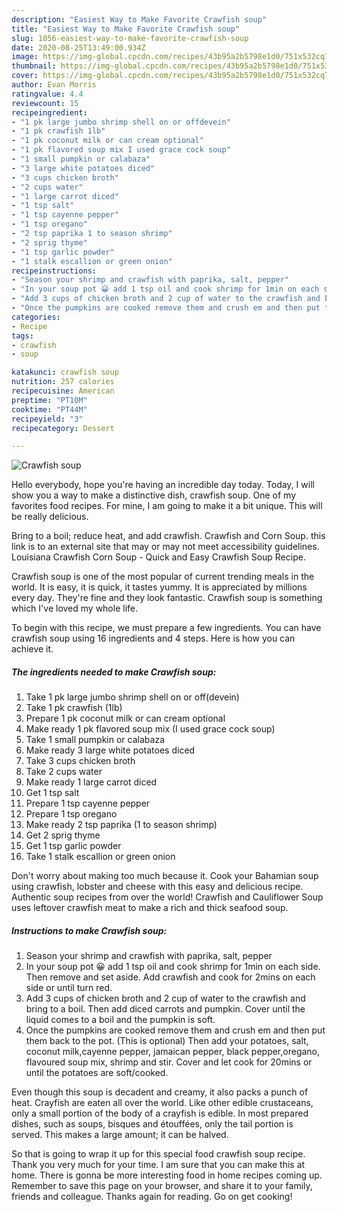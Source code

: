 ```yaml
---
description: "Easiest Way to Make Favorite Crawfish soup"
title: "Easiest Way to Make Favorite Crawfish soup"
slug: 1056-easiest-way-to-make-favorite-crawfish-soup
date: 2020-08-25T13:49:00.934Z
image: https://img-global.cpcdn.com/recipes/43b95a2b5798e1d0/751x532cq70/crawfish-soup-recipe-main-photo.jpg
thumbnail: https://img-global.cpcdn.com/recipes/43b95a2b5798e1d0/751x532cq70/crawfish-soup-recipe-main-photo.jpg
cover: https://img-global.cpcdn.com/recipes/43b95a2b5798e1d0/751x532cq70/crawfish-soup-recipe-main-photo.jpg
author: Evan Morris
ratingvalue: 4.4
reviewcount: 15
recipeingredient:
- "1 pk large jumbo shrimp shell on or offdevein"
- "1 pk crawfish 1lb"
- "1 pk coconut milk or can cream optional"
- "1 pk flavored soup mix I used grace cock soup"
- "1 small pumpkin or calabaza"
- "3 large white potatoes diced"
- "3 cups chicken broth"
- "2 cups water"
- "1 large carrot diced"
- "1 tsp salt"
- "1 tsp cayenne pepper"
- "1 tsp oregano"
- "2 tsp paprika 1 to season shrimp"
- "2 sprig thyme"
- "1 tsp garlic powder"
- "1 stalk escallion or green onion"
recipeinstructions:
- "Season your shrimp and crawfish with paprika, salt, pepper"
- "In your soup pot 😀 add 1 tsp oil and cook shrimp for 1min on each side. Then remove and set aside. Add crawfish and cook for 2mins on each side or until turn red."
- "Add 3 cups of chicken broth and 2 cup of water to the crawfish and bring to a boil. Then add diced carrots and pumpkin. Cover until the liquid comes to a boil and the pumpkin is soft."
- "Once the pumpkins are cooked remove them and crush em and then put them back to the pot. (This is optional) Then add your potatoes, salt, coconut milk,cayenne pepper, jamaican pepper, black pepper,oregano, flavoured soup mix, shrimp and stir. Cover and let cook for 20mins or until the potatoes are soft/cooked."
categories:
- Recipe
tags:
- crawfish
- soup

katakunci: crawfish soup 
nutrition: 257 calories
recipecuisine: American
preptime: "PT10M"
cooktime: "PT44M"
recipeyield: "3"
recipecategory: Dessert

---
```



![Crawfish soup](https://img-global.cpcdn.com/recipes/43b95a2b5798e1d0/751x532cq70/crawfish-soup-recipe-main-photo.jpg)

Hello everybody, hope you're having an incredible day today. Today, I will show you a way to make a distinctive dish, crawfish soup. One of my favorites food recipes. For mine, I am going to make it a bit unique. This will be really delicious.

Bring to a boil; reduce heat, and add crawfish. Crawfish and Corn Soup. this link is to an external site that may or may not meet accessibility guidelines. Louisiana Crawfish Corn Soup - Quick and Easy Crawfish Soup Recipe.

Crawfish soup is one of the most popular of current trending meals in the world. It is easy, it is quick, it tastes yummy. It is appreciated by millions every day. They're fine and they look fantastic. Crawfish soup is something which I've loved my whole life.


To begin with this recipe, we must prepare a few ingredients. You can have crawfish soup using 16 ingredients and 4 steps. Here is how you can achieve it.

<!--inarticleads1-->

##### The ingredients needed to make Crawfish soup:

1. Take 1 pk large jumbo shrimp shell on or off(devein)
1. Take 1 pk crawfish (1lb)
1. Prepare 1 pk coconut milk or can cream optional
1. Make ready 1 pk flavored soup mix (I used grace cock soup)
1. Take 1 small pumpkin or calabaza
1. Make ready 3 large white potatoes diced
1. Take 3 cups chicken broth
1. Take 2 cups water
1. Make ready 1 large carrot diced
1. Get 1 tsp salt
1. Prepare 1 tsp cayenne pepper
1. Prepare 1 tsp oregano
1. Make ready 2 tsp paprika (1 to season shrimp)
1. Get 2 sprig thyme
1. Get 1 tsp garlic powder
1. Take 1 stalk escallion or green onion


Don&#39;t worry about making too much because it. Cook your Bahamian soup using crawfish, lobster and cheese with this easy and delicious recipe. Authentic soup recipes from over the world! Crawfish and Cauliflower Soup uses leftover crawfish meat to make a rich and thick seafood soup. 

<!--inarticleads2-->

##### Instructions to make Crawfish soup:

1. Season your shrimp and crawfish with paprika, salt, pepper
1. In your soup pot 😀 add 1 tsp oil and cook shrimp for 1min on each side. Then remove and set aside. Add crawfish and cook for 2mins on each side or until turn red.
1. Add 3 cups of chicken broth and 2 cup of water to the crawfish and bring to a boil. Then add diced carrots and pumpkin. Cover until the liquid comes to a boil and the pumpkin is soft.
1. Once the pumpkins are cooked remove them and crush em and then put them back to the pot. (This is optional) Then add your potatoes, salt, coconut milk,cayenne pepper, jamaican pepper, black pepper,oregano, flavoured soup mix, shrimp and stir. Cover and let cook for 20mins or until the potatoes are soft/cooked.


Even though this soup is decadent and creamy, it also packs a punch of heat. Crayfish are eaten all over the world. Like other edible crustaceans, only a small portion of the body of a crayfish is edible. In most prepared dishes, such as soups, bisques and étouffées, only the tail portion is served. This makes a large amount; it can be halved. 

So that is going to wrap it up for this special food crawfish soup recipe. Thank you very much for your time. I am sure that you can make this at home. There is gonna be more interesting food in home recipes coming up. Remember to save this page on your browser, and share it to your family, friends and colleague. Thanks again for reading. Go on get cooking!
